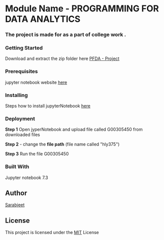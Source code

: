 # Module Name - PROGRAMMING FOR DATA ANALYTICS

### The project is made for as a part of college work .



### Getting Started

Download and extract the zip folder here [PFDA - Project](https://github.com/sarabDevOps/PFDA/archive/refs/heads/main.zip)    


### Prerequisites

jupyter notebook website [here](https://jupyter.org/)  



### Installing

Steps how to install jupyterNotebook [here](https://docs.jupyter.org/en/latest/install/notebook-classic.html)



### Deployment

**Step 1** Open jyperNotebook and upload file called G00305450 from downloaded files 

**Step 2** - change the **file path** (file name called "hly375")

**Step 3** Run the file G00305450 


### Built With

Jupyter notebook 7.3


## Author
[Sarabjeet ](https://github.com/sarabDevOps/PFDA)



## License

This project is licensed under the [MIT](https://github.com/sarabDevOPs/PFDA/blob/master/LICENSE) License 





